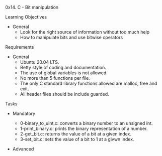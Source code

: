 0x14. C - Bit manipulation

Learning Objectives
- General
	- Look for the right source of information without too much help
	- How to manipulate bits and use bitwise operators

Requirements
- General
	- Ubuntu 20.04 LTS.
	- Betty style of coding and documentation.
	- The use of global variables is not allowed.
	- No more than 5 functions per file.
	- The only C standard library functions allowed are malloc, free and exit.
	- All header files should be include guarded.

Tasks
- Mandatory
	- 0-binary_to_uint.c: converts a binary number to an unsigned int.
	- 1-print_binary.c: prints the binary representation of a number.
	- 2-get_bit.c: returns the value of a bit at a given index.
	- 3-set_bit.c: sets the value of a bit to 1 at a givwn index.

- Advanced
